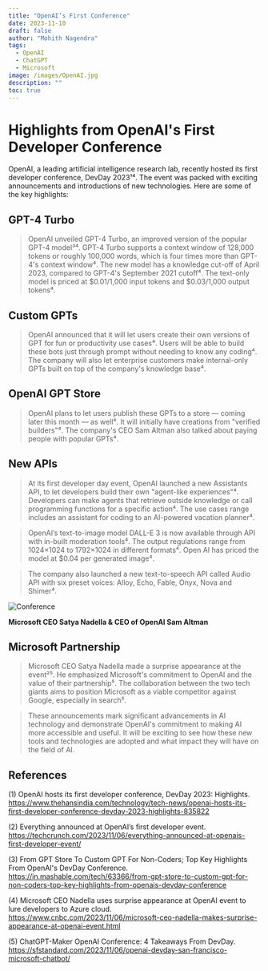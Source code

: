 ```yaml
---
title: "OpenAI’s First Conference"
date: 2023-11-10
draft: false
author: "Mohith Nagendra"
tags:
  - OpenAI
  - ChatGPT
  - Microsoft
image: /images/OpenAI.jpg
description: ""
toc: true
---
```



# Highlights from OpenAI's First Developer Conference

OpenAI, a leading artificial intelligence research lab, recently hosted its first developer conference, DevDay 2023¹⁴. The event was packed with exciting announcements and introductions of new technologies. Here are some of the key highlights:

## GPT-4 Turbo

> OpenAI unveiled GPT-4 Turbo, an improved version of the popular GPT-4 model³⁴. GPT-4 Turbo supports a context window of 128,000 tokens or roughly 100,000 words, which is four times more than GPT-4's context window⁴. The new model has a knowledge cut-off of April 2023, compared to GPT-4's September 2021 cutoff⁴. The text-only model is priced at $0.01/1,000 input tokens and $0.03/1,000 output tokens⁴.

## Custom GPTs

> OpenAI announced that it will let users create their own versions of GPT for fun or productivity use cases⁴. Users will be able to build these bots just through prompt without needing to know any coding⁴. The company will also let enterprise customers make internal-only GPTs built on top of the company's knowledge base⁴.

## OpenAI GPT Store

> OpenAI plans to let users publish these GPTs to a store — coming later this month — as well⁴. It will initially have creations from "verified builders"⁴. The company's CEO Sam Altman also talked about paying people with popular GPTs⁴.

## New APIs

> At its first developer day event, OpenAI launched a new Assistants API, to let developers build their own "agent-like experiences"⁴. Developers can make agents that retrieve outside knowledge or call programming functions for a specific action⁴. The use cases range includes an assistant for coding to an AI-powered vacation planner⁴.

> OpenAI’s text-to-image model DALL-E 3 is now available through API with in-built moderation tools⁴. The output regulations range from 1024×1024 to 1792×1024 in different formats⁴. Open AI has priced the model at $0.04 per generated image⁴.

> The company also launched a new text-to-speech API called Audio API with six preset voices: Alloy, Echo, Fable, Onyx, Nova and Shimer⁴.

![Conference](/images/openaiconference.jpg)

**Microsoft CEO Satya Nadella & CEO of OpenAI Sam Altman**
## Microsoft Partnership

> Microsoft CEO Satya Nadella made a surprise appearance at the event²⁵. He emphasized Microsoft's commitment to OpenAI and the value of their partnership⁵. The collaboration between the two tech giants aims to position Microsoft as a viable competitor against Google, especially in search⁵.

> These announcements mark significant advancements in AI technology and demonstrate OpenAI's commitment to making AI more accessible and useful. It will be exciting to see how these new tools and technologies are adopted and what impact they will have on the field of AI.




## References
(1) OpenAI hosts its first developer conference, DevDay 2023: Highlights. https://www.thehansindia.com/technology/tech-news/openai-hosts-its-first-developer-conference-devday-2023-highlights-835822

(2) Everything announced at OpenAI’s first developer event. https://techcrunch.com/2023/11/06/everything-announced-at-openais-first-developer-event/

(3) From GPT Store To Custom GPT For Non-Coders; Top Key Highlights From OpenAI's DevDay Conference. https://in.mashable.com/tech/63366/from-gpt-store-to-custom-gpt-for-non-coders-top-key-highlights-from-openais-devday-conference

(4) Microsoft CEO Nadella uses surprise appearance at OpenAI event to lure developers to Azure cloud. https://www.cnbc.com/2023/11/06/microsoft-ceo-nadella-makes-surprise-appearance-at-openai-event.html

(5) ChatGPT-Maker OpenAI Conference: 4 Takeaways From DevDay. https://sfstandard.com/2023/11/06/openai-devday-san-francisco-microsoft-chatbot/